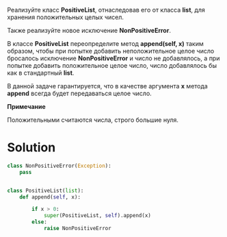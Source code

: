 Реализуйте класс **PositiveList**, отнаследовав его от класса **list**, для хранения положительных целых чисел.

Также реализуйте новое исключение **NonPositiveError**.

В классе **PositiveList** переопределите метод **append(self, x)** таким образом, чтобы при попытке добавить неположительное целое число бросалось исключение **NonPositiveError** и число не добавлялось, а при попытке добавить положительное целое число, число добавлялось бы как в стандартный **list**.

В данной задаче гарантируется, что в качестве аргумента **x** метода **append** всегда будет передаваться целое число.

**Примечание**

Положительными считаются числа, строго большие ﻿нуля.

# Solution
```python
class NonPositiveError(Exception):
    pass


class PositiveList(list):
    def append(self, x):

        if x > 0:
            super(PositiveList, self).append(x)
        else:
            raise NonPositiveError

```

